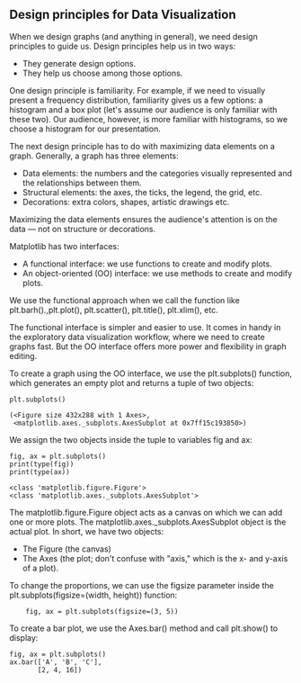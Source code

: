 ## Design principles for Data Visualization

When we design graphs (and anything in general), we need design principles to guide us. Design principles help us in two ways:

- They generate design options.
- They help us choose among those options.

One design principle is familiarity. For example, if we need to visually present a frequency distribution, familiarity gives us a few options: a histogram and a box plot (let's assume our audience is only familiar with these two). Our audience, however, is more familiar with histograms, so we choose a histogram for our presentation.

The next design principle has to do with maximizing data elements on a graph. Generally, a graph has three elements:

- Data elements: the numbers and the categories visually represented and the relationships between them.
- Structural elements: the axes, the ticks, the legend, the grid, etc.
- Decorations: extra colors, shapes, artistic drawings etc.

Maximizing the data elements ensures the audience's attention is on the data — not on structure or decorations. 

Matplotlib has two interfaces:

- A functional interface: we use functions to create and modify plots.
- An object-oriented (OO) interface: we use methods to create and modify plots.

We use the functional approach when we call the function like plt.barh().,plt.plot(), plt.scatter(), plt.title(), plt.xlim(), etc.

The functional interface is simpler and easier to use. It comes in handy in the exploratory data visualization workflow, where we need to create graphs fast. But the OO interface offers more power and flexibility in graph editing.

To create a graph using the OO interface, we use the plt.subplots() function, which generates an empty plot and returns a tuple of two objects:

    plt.subplots()
    
    (<Figure size 432x288 with 1 Axes>,
     <matplotlib.axes._subplots.AxesSubplot at 0x7ff15c193850>)

We assign the two objects inside the tuple to variables fig and ax:

    fig, ax = plt.subplots()
    print(type(fig))
    print(type(ax))
    
    <class 'matplotlib.figure.Figure'>
    <class 'matplotlib.axes._subplots.AxesSubplot'>
    

The matplotlib.figure.Figure object acts as a canvas on which we can add one or more plots. The matplotlib.axes._subplots.AxesSubplot object is the actual plot. In short, we have two objects:

- The Figure (the canvas)
- The Axes (the plot; don't confuse with "axis," which is the x- and y-axis of a plot).


To change the proportions, we can use the figsize parameter inside the plt.subplots(figsize=(width, height)) function:

        fig, ax = plt.subplots(figsize=(3, 5))
        


To create a bar plot, we use the Axes.bar() method and call plt.show() to display:

    fig, ax = plt.subplots()
    ax.bar(['A', 'B', 'C'],
           [2, 4, 16])
